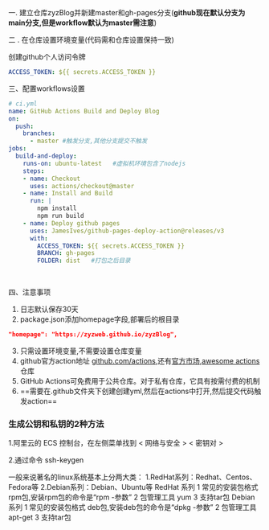 一. 建立仓库zyzBlog并新建master和gh-pages分支(**github现在默认分支为main分支,但是workflow默认为master需注意**)

二 . 在仓库设置环境变量(代码需和仓库设置保持一致)

创建github个人访问令牌

```yaml
ACCESS_TOKEN: ${{ secrets.ACCESS_TOKEN }}
```

三、配置workflows设置

```yaml
# ci.yml
name: GitHub Actions Build and Deploy Blog
on:
  push:
    branches:
      - master #触发分支,其他分支提交不触发
jobs:
  build-and-deploy:
    runs-on: ubuntu-latest   #虚拟机环境包含了nodejs
    steps:
    - name: Checkout
      uses: actions/checkout@master
    - name: Install and Build
      run: |
        npm install
        npm run build
    - name: Deploy github pages
      uses: JamesIves/github-pages-deploy-action@releases/v3
      with:
        ACCESS_TOKEN: ${{ secrets.ACCESS_TOKEN }}
        BRANCH: gh-pages
        FOLDER: dist   #打包之后目录
        
    
```

四、注意事项

1. 日志默认保存30天
2. package.json添加homepage字段,部署后的根目录

```json
"homepage": "https://zyzweb.github.io/zyzBlog",
```

3. 只需设置环境变量,不需要设置仓库变量
4. github官方action地址 [github.com/actions](https://github.com/actions),还有[官方市场](https://github.com/marketplace?type=actions),[awesome actions](https://github.com/sdras/awesome-actions)仓库
5. GitHub Actions可免费用于公共仓库。对于私有仓库，它具有按需付费的机制
5. ==需要在.github文件夹下创建创建yml,然后在actions中打开,然后提交代码触发action==

### 生成公钥和私钥的2种方法

1.阿里云的 ECS 控制台，在左侧菜单找到 < 网络与安全 > < 密钥对 >

2.通过命令  ssh-keygen









一般来说著名的linux系统基本上分两大类：
1.RedHat系列：Redhat、Centos、Fedora等
2.Debian系列：Debian、Ubuntu等
RedHat 系列
1 常见的安装包格式 rpm包,安装rpm包的命令是“rpm -参数”
2 包管理工具 yum
3 支持tar包
Debian系列
1 常见的安装包格式 deb包,安装deb包的命令是“dpkg -参数”
2 包管理工具 apt-get
3 支持tar包

